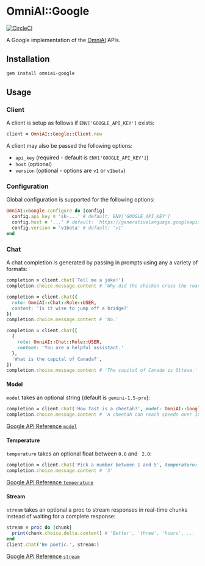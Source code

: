 # OmniAI::Google

[![CircleCI](https://circleci.com/gh/ksylvest/omniai-google.svg?style=svg)](https://circleci.com/gh/ksylvest/omniai-google)

A Google implementation of the [OmniAI](https://github.com/ksylvest/omniai) APIs.

## Installation

```sh
gem install omniai-google
```

## Usage

### Client

A client is setup as follows if `ENV['GOOGLE_API_KEY']` exists:

```ruby
client = OmniAI::Google::Client.new
```

A client may also be passed the following options:

- `api_key` (required - default is `ENV['GOOGLE_API_KEY']`)
- `host` (optional)
- `version` (optional - options are `v1` or `v1beta`)

### Configuration

Global configuration is supported for the following options:

```ruby
OmniAI::Google.configure do |config|
  config.api_key = 'sk-...' # default: ENV['GOOGLE_API_KEY']
  config.host = '...' # default: 'https://generativelanguage.googleapis.com'
  config.version = 'v1beta' # default: 'v1'
end
```

### Chat

A chat completion is generated by passing in prompts using any a variety of formats:

```ruby
completion = client.chat('Tell me a joke!')
completion.choice.message.content # 'Why did the chicken cross the road? To get to the other side.'
```

```ruby
completion = client.chat({
  role: OmniAI::Chat::Role::USER,
  content: 'Is it wise to jump off a bridge?'
})
completion.choice.message.content # 'No.'
```

```ruby
completion = client.chat([
  {
    role: OmniAI::Chat::Role::USER,
    content: 'You are a helpful assistant.'
  },
  'What is the capital of Canada?',
])
completion.choice.message.content # 'The capital of Canada is Ottawa.'
```

#### Model

`model` takes an optional string (default is `gemini-1.5-pro`):

```ruby
completion = client.chat('How fast is a cheetah?', model: OmniAI::Google::Chat::Model::GEMINI_FLASH)
completion.choice.message.content # 'A cheetah can reach speeds over 100 km/h.'
```

[Google API Reference `model`](https://cloud.google.com/vertex-ai/generative-ai/docs/learn/model-versioning#gemini-model-versions)

#### Temperature

`temperature` takes an optional float between `0.0` and ` 2.0`:

```ruby
completion = client.chat('Pick a number between 1 and 5', temperature: 2.0)
completion.choice.message.content # '3'
```

[Google API Reference `temperature`](https://ai.google.dev/api/rest/v1/GenerationConfig)

#### Stream

`stream` takes an optional a proc to stream responses in real-time chunks instead of waiting for a complete response:

```ruby
stream = proc do |chunk|
  print(chunk.choice.delta.content) # 'Better', 'three', 'hours', ...
end
client.chat('Be poetic.', stream:)
```

[Google API Reference `stream`](https://ai.google.dev/gemini-api/docs/api-overview#stream)
